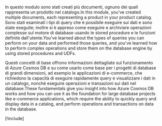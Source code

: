 <span data-ttu-id="82f18-101">In questo modulo sono stati creati più documenti, ognuno dei quali rappresenta un prodotto nel catalogo.</span><span class="sxs-lookup"><span data-stu-id="82f18-101">In this module, you've created multiple documents, each representing a product in your product catalog.</span></span> <span data-ttu-id="82f18-102">Sono stati esaminati i tipi di query che è possibile eseguire sui dati e sono state eseguite; inoltre si è appreso come eseguire e archiviare operazioni complesse sul motore di database usando le stored procedure e le funzioni definite dall'utente.</span><span class="sxs-lookup"><span data-stu-id="82f18-102">You've learned about the types of queries you can perform on your data and performed those queries, and you've learned how to perform complex operations and store them on the database engine by using stored procedures and UDFs.</span></span> 

<span data-ttu-id="82f18-103">Questi concetti di base offrono informazioni dettagliate sul funzionamento di Azure Cosmos DB e su come usarlo come base per i progetti di database di grandi dimensioni, ad esempio le applicazioni di e-commerce, che richiedono la capacità di eseguire rapidamente query e visualizzare i dati in un catalogo, nonché eseguire operazioni e transazioni sui dati nel database.</span><span class="sxs-lookup"><span data-stu-id="82f18-103">These fundamentals give you insight into how Azure Cosmos DB works and how you can use it as the foundation for large database projects like e-commerce applications, which require the ability to quickly query and display data in a catalog, and perform operations and transactions on data in the database.</span></span>

[!include[](../../../includes/azure-sandbox-cleanup.md)]